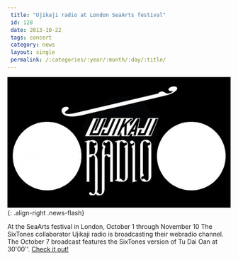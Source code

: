 ```yaml
---
 title: "Ujikaji radio at London SeaArts festival"
 id: 128
 date: 2013-10-22
 tags: concert
 category: news
 layout: single
 permalink: /:categories/:year/:month/:day/:title/
---
```

![image-right](/assets/images/ujikaji.jpg){: .align-right .news-flash}

At the SeaArts festival in London, October 1 through November 10 The SixTones collaborator Ujikaji radio is broadcasting their webradio channel. The October 7 broadcast features the SixTones version of Tu Dai Oan at 30'00''. <a href="http://seaartsfest.org/ujikaji/">Check it out!</a>
</p>
<p>
</p>



